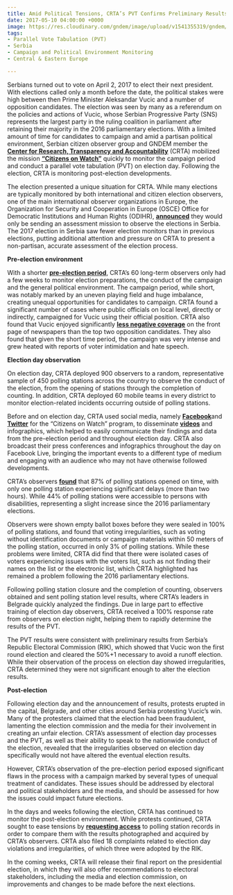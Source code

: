 ```yaml
---
title: Amid Political Tensions, CRTA’s PVT Confirms Preliminary Results
date: 2017-05-10 04:00:00 +0000
image: https://res.cloudinary.com/gndem/image/upload/v1541355319/gndem/amid-political-tensions-crtas-pvt-confirms-preliminary-results-1.png
tags:
- Parallel Vote Tabulation (PVT)
- Serbia
- Campaign and Political Environment Monitoring
- Central & Eastern Europe

---
```

Serbians turned out to vote on April 2, 2017 to elect their next president. With elections called only a month before the date, the political stakes were high between then Prime Minister Aleksandar Vucic and a number of opposition candidates. The election was seen by many as a referendum on the policies and actions of Vucic, whose Serbian Progressive Party (SNS) represents the largest party in the ruling coalition in parliament after retaining their majority in the 2016 parliamentary elections. With a limited amount of time for candidates to campaign and amid a partisan political environment, Serbian citizen observer group and GNDEM member the [**Center for Research, Transparency and Accountability**](http://crta.rs/en/home-2/) (CRTA) mobilized the mission [**“Citizens on Watch”**](http://www.gradjaninastrazi.rs/) quickly to monitor the campaign period and conduct a parallel vote tabulation (PVT) on election day. Following the election, CRTA is monitoring post-election developments.

The election presented a unique situation for CRTA. While many elections are typically monitored by both international and citizen election observers, one of the main international observer organizations in Europe, the Organization for Security and Cooperation in Europe (OSCE) Office for Democratic Institutions and Human Rights (ODIHR), [**announced**](http://www.balkaninsight.com/en/article/dozen-foreign-observers-to-monitor-serbian-elections-03-28-2017) they would only be sending an assessment mission to observe the elections in Serbia. The 2017 election in Serbia saw fewer election monitors than in previous elections, putting additional attention and pressure on CRTA to present a non-partisan, accurate assessment of the election process.

**Pre-election environment**

With a shorter [**pre-election period**](http://crta.rs/wp-content/uploads/2017/04/CRTA-Citizens-on-Watch-Preliminary-Report-on-Election-Day-Monitoring.pdf), CRTA’s 60 long-term observers only had a few weeks to monitor election preparations, the conduct of the campaign and the general political environment. The campaign period, while short, was notably marked by an uneven playing field and huge imbalance, creating unequal opportunities for candidates to campaign. CRTA found a significant number of cases where public officials on local level, directly or indirectly, campaigned for Vucic using their official position. CRTA also found that Vucic enjoyed significantly [**less negative coverage**](https://www.nytimes.com/2017/03/30/world/europe/serbia-prepares-to-elect-a-president-amid-a-murky-media-landscape.html) on the front page of newspapers than the top two opposition candidates. They also found that given the short time period, the campaign was very intense and grew heated with reports of voter intimidation and hate speech.

**Election day observation**

On election day, CRTA deployed 900 observers to a random, representative sample of 450 polling stations across the country to observe the conduct of the election, from the opening of stations through the completion of counting. In addition, CRTA deployed 60 mobile teams in every district to monitor election-related incidents occurring outside of polling stations.

Before and on election day, CRTA used social media, namely [**Facebook**](https://www.facebook.com/gradjaninastrazi/?hc_ref=PAGES_TIMELINE)and [**Twitter**](https://twitter.com/NaStrazi) for the “Citizens on Watch” program, to disseminate [**videos**](https://www.facebook.com/gradjaninastrazi/videos/730886050406318/) and infographics, which helped to easily communicate their findings and data from the pre-election period and throughout election day. CRTA also broadcast their press conferences and infographics throughout the day on Facebook Live, bringing the important events to a different type of medium and engaging with an audience who may not have otherwise followed developments.

CRTA’s observers [**found**](http://www.gradjaninastrazi.rs/wp-content/uploads/2017/04/CRTA-Citizens-on-Watch-Preliminary-Report-on-Election-Day-Monitoring.pdf) that 87% of polling stations opened on time, with only one polling station experiencing significant delays (more than two hours). While 44% of polling stations were accessible to persons with disabilities, representing a slight increase since the 2016 parliamentary elections.

Observers were shown empty ballot boxes before they were sealed in 100% of polling stations, and found that voting irregularities, such as voting without identification documents or campaign materials within 50 meters of the polling station, occurred in only 3% of polling stations. While these problems were limited, CRTA did find that there were isolated cases of voters experiencing issues with the voters list, such as not finding their names on the list or the electronic list, which CRTA highlighted has remained a problem following the 2016 parliamentary elections.

Following polling station closure and the completion of counting, observers obtained and sent polling station level results, where CRTA’s leaders in Belgrade quickly analyzed the findings. Due in large part to effective training of election day observers, CRTA received a 100% response rate from observers on election night, helping them to rapidly determine the results of the PVT.

The PVT results were consistent with preliminary results from Serbia’s Republic Electoral Commission (RIK), which showed that Vucic won the first round election and cleared the 50%+1 necessary to avoid a runoff election. While their observation of the process on election day showed irregularities, CRTA determined they were not significant enough to alter the election results.

**Post-election**

Following election day and the announcement of results, protests erupted in the capital, Belgrade, and other cities around Serbia protesting Vucic’s win. Many of the protesters claimed that the election had been fraudulent, lamenting the election commission and the media for their involvement in creating an unfair election. CRTA’s assessment of election day processes and the PVT, as well as their ability to speak to the nationwide conduct of the election, revealed that the irregularities observed on election day specifically would not have altered the eventual election results.

However, CRTA’s observation of the pre-election period exposed significant flaws in the process with a campaign marked by several types of unequal treatment of candidates. These issues should be addressed by electoral and political stakeholders and the media, and should be assessed for how the issues could impact future elections.

In the days and weeks following the election, CRTA has continued to monitor the post-election environment. While protests continued, CRTA sought to ease tensions by [**requesting access**](http://crta.rs/crta-files-the-request-for-access-to-polling-board-records/) to polling station records in order to compare them with the results photographed and acquired by CRTA’s observers. CRTA also filed 18 complaints related to election day violations and irregularities, of which three were adopted by the RIK.

In the coming weeks, CRTA will release their final report on the presidential election, in which they will also offer recommendations to electoral stakeholders, including the media and election commission, on improvements and changes to be made before the next elections.